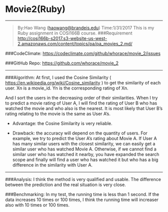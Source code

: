 ﻿# Movie2(Ruby)

---
>By:Hao Wang (haowang@brandeis.edu)
>Time:1/31/2017
>This is my Ruby assignment in COSI166B course.
###Requirement
http://cosi166b-s2017.s3-website-us-west-2.amazonaws.com/content/topics/pa/pa_movies_2.md/

###CodeClimate:
https://codeclimate.com/github/whorace/movie_2/issues

###GitHub Repo:
https://github.com/whorace/movie_2
***
###Algorithm:
At first, I used the Cosine Similarity ( https://en.wikipedia.org/wiki/Cosine_similarity ) to get the similarity of each user. Xn is a movie_id. Yn is the corresponding rating of Xn.


And I sort the users in the decreasing order of their similarities. When I try to predict a movie rating of User A, I will find the rating of User B who has watched the movie and who also is the nearest. It is most likely that User B’s rating relating to the movie is the same as User A’s.

* Advantage:
the Cosine Similarity is very reliable.

* Drawback:
the accuracy will depend on the quantity of users. For example, we try to predict the User A’s rating about Movie A. If User A has many similar users with the closest similarity, we can easily get a similar user who has watched Movie A. Otherwise, if we cannot find a similar user who has watched it nearby, you have expanded the search scope and finally will find a user who has watched it but who has a big difference in the similarity with User A.

***

###Analysis:
I think the method is very qualified and usable. The difference between the prediction and the real situation is very close.

###Benchmarking:
In my test, the running time is less than 1 second. If the data increases 10 times or 100 times, I think the running time will increaser also with 10 times or 100 times.
